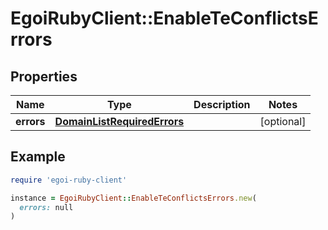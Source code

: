 # EgoiRubyClient::EnableTeConflictsErrors

## Properties

| Name | Type | Description | Notes |
| ---- | ---- | ----------- | ----- |
| **errors** | [**DomainListRequiredErrors**](DomainListRequiredErrors.md) |  | [optional] |

## Example

```ruby
require 'egoi-ruby-client'

instance = EgoiRubyClient::EnableTeConflictsErrors.new(
  errors: null
)
```

